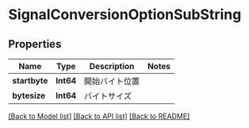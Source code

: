 # SignalConversionOptionSubString

## Properties
Name | Type | Description | Notes
------------ | ------------- | ------------- | -------------
**startbyte** | **Int64** | 開始バイト位置 | 
**bytesize** | **Int64** | バイトサイズ | 

[[Back to Model list]](../README.md#documentation-for-models) [[Back to API list]](../README.md#documentation-for-api-endpoints) [[Back to README]](../README.md)


